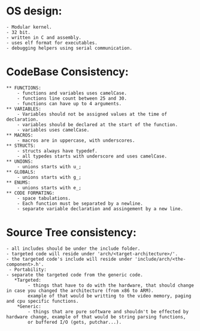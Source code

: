 # OS design:
	- Modular kernel.
	- 32 bit.
	- written in C and assembly.
	- uses elf format for executables.
	- debugging helpers using serial communication.

# CodeBase Consistency:
	** FUNCTIONS:
		- functions and variables uses camelCase.
		- functions line count between 25 and 30.
		- functions can have up to 4 arguments.
	** VARIABLES:
		- Variables should not be assigned values at the time of declaration.
		- variables should be declared at the start of the function.
		- variables uses camelCase.
	** MACROS:
		- macros are in uppercase, with underscores.
	** STRUCTS:
		- structs always have typedef.
		- all typedes starts with underscore and uses camelCase.
	** UNIONS:
		- unions starts with u_;
	** GLOBALS:
		- unions starts with g_;
	** ENUMS:
		- unions starts with e_;
	** CODE FORMATING:
		- space tabulations.
		- Each function must be separated by a newline.
		- separate variable declaration and assingement by a new line.

# Source Tree consistency:
	- all includes should be under the include folder.
	- targeted code will reside under 'arch/<target-architecture>/'.
	- the targeted code's include will reside under 'include/arch/<the-component>.h'.
	 - Portability:
	- separate the targeted code from the generic code.
	   *Targeted:
			- things that have to do with the hardware, that should change in case you changed the architecture (from x86 to ARM).
			example of that would be writting to the video memory, paging and cpu specific functions.
		*Generic:
			- things that are pure software and shouldn't be effected by hardware change, example of that would be string parsing functions,
			or buffered I/O (gets, putchar...).